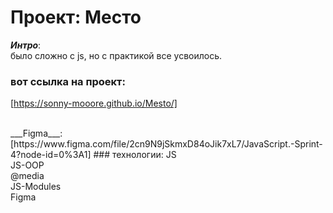 # Проект: Место
___Интро___:<br/>
было сложно с js, но с практикой все усвоилось.
### вот ссылка на проект:
[https://sonny-mooore.github.io/Mesto/]

<br/>
___Figma___:<br/>
[https://www.figma.com/file/2cn9N9jSkmxD84oJik7xL7/JavaScript.-Sprint-4?node-id=0%3A1]
### технологии:
JS<br/>
JS-OOP<br/>
@media<br/>
JS-Modules<br/>
Figma<br/>
